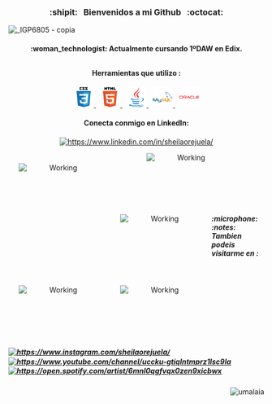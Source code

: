 

<h3 align="center"> :shipit:  &nbsp  Bienvenidos a mi Github  &nbsp  :octocat: </h3>


![_IGP6805 - copia](https://user-images.githubusercontent.com/123022804/228633528-90964b51-4ea3-4d3e-a2d7-a95675b94e63.JPG)


<h4 align="center"> :woman_technologist: Actualmente cursando 1ºDAW en Edix. 

</br> Herramientas que utilizo :</h4>

<p align="center"> <a href="https://www.w3schools.com/css/" target="_blank" rel="noreferrer"> <img src="https://raw.githubusercontent.com/devicons/devicon/master/icons/css3/css3-original-wordmark.svg" alt="css3" width="40" height="40"/> </a>  &nbsp;
<a href="https://www.w3.org/html/" target="_blank" rel="noreferrer"> <img src="https://raw.githubusercontent.com/devicons/devicon/master/icons/html5/html5-original-wordmark.svg" alt="html5" width="40" height="40"/> </a>  &nbsp;
<a href="https://www.java.com" target="_blank" rel="noreferrer"> <img src="https://raw.githubusercontent.com/devicons/devicon/master/icons/java/java-original.svg" alt="java" width="40" height="40"/> </a>  &nbsp;
<a href="https://www.mysql.com/" target="_blank" rel="noreferrer"> <img src="https://raw.githubusercontent.com/devicons/devicon/master/icons/mysql/mysql-original-wordmark.svg" alt="mysql" width="40" height="40"/> </a>  &nbsp;
<a href="https://www.oracle.com/" target="_blank" rel="noreferrer"> <img src="https://raw.githubusercontent.com/devicons/devicon/master/icons/oracle/oracle-original.svg" alt="oracle" width="40" height="40"/> </a> </p>


<h4 align="center">Conecta conmigo en LinkedIn:</h4>
<p align="center">
<a href="https://www.linkedin.com/in/sheilaorejuela/" target="blank"><img align="center" src="https://raw.githubusercontent.com/rahuldkjain/github-profile-readme-generator/master/src/images/icons/Social/linked-in-alt.svg" alt="https://www.linkedin.com/in/sheilaorejuela/" height="30" width="40" /></a>
</p>


<p align="center">
  <img src="https://media.giphy.com/media/VjAB0fOmK15Ze/giphy.gif" alt="Working" style="width: 160px;
            height: 100px; display: inline-block; margin: 20px 
            float: left" data-target="animated-image.originalImage">
  <img src="https://media.giphy.com/media/ARrQFpc6km5eU/giphy-downsized-large.gif" alt="Working" style="width: 160px;
            height: 100px; display: inline-block; margin: 20px;
            float: left" data-target="animated-image.originalImage">
  <img src="https://media.giphy.com/media/zBOqRPmkEF3Ow/giphy.gif" alt="Working" style="width: 160px;
            height: 100px; display: inline-block; margin: 20px;
            float: left" data-target="animated-image.originalImage">
   <img src="https://media.giphy.com/media/KpACNEh8jXK2Q/giphy.gif" alt="Working" style="width: 160px;
            height: 100px; display: inline-block; margin: 20px;
            float: left" data-target="animated-image.originalImage">
   <img src="https://media.giphy.com/media/3o85xDWOG8Sbl9yQzm/giphy.gif" alt="Working" style="width: 160px;
            height: 100px; display: inline-block; margin: 20px;
            float: left" data-target="animated-image.originalImage">
<p/>



<h5> :microphone: :notes: Tambien podeis visitarme en : 
<p align="left">
&nbsp &nbsp &nbsp &nbsp &nbsp &nbsp &nbsp &nbsp &nbsp &nbsp 
<a href="https://www.instagram.com/sheilaorejuela/" target="blank"><img align="center" src="https://raw.githubusercontent.com/rahuldkjain/github-profile-readme-generator/master/src/images/icons/Social/instagram.svg" alt="https://www.instagram.com/sheilaorejuela/" height="20" width="30" /></a>
<a href="https://www.youtube.com/channel/UCckU-gTIqLNTmPrz1lsc9lA" target="blank"><img align="center" src="https://raw.githubusercontent.com/rahuldkjain/github-profile-readme-generator/master/src/images/icons/Social/youtube.svg" alt="https://www.youtube.com/channel/uccku-gtiqlntmprz1lsc9la" height="20" width="30" /></a>
<a href="https://open.spotify.com/artist/6mnL0QGfvqX0zEN9xiCbwx" target="blank"><img align="center" src="https://raw.githubusercontent.com/rahuldkjain/github-profile-readme-generator/master/src/images/icons/Social/spotify.svg" alt="https://open.spotify.com/artist/6mnl0qgfvqx0zen9xicbwx" height="20" width="30" /></a>
</p> </h5>




<p align="right"> <img src="https://komarev.com/ghpvc/?username=umalaia&label=Visitas%20al%20perfil&color=017C91&style=plastic" alt="umalaia" /> </p>
